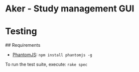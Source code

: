 # Aker - Study management GUI

# Testing
## Requirements
* [PhantomJS](http://phantomjs.org/): `npm install phantomjs -g`

To run the test suite, execute: `rake spec`



